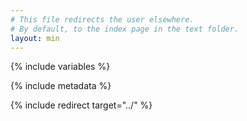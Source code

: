 ```yaml
---
# This file redirects the user elsewhere.
# By default, to the index page in the text folder.
layout: min
---
```


{% include variables %}

{% include metadata %}

{% include redirect target="../" %}
